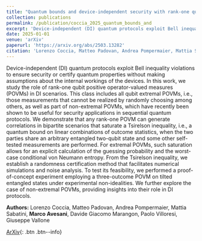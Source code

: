 ```yaml
---
title: "Quantum bounds and device-independent security with rank-one qubit measurements"
collection: publications
permalink: /publication/coccia_2025_quantum_bounds_and
excerpt: 'Device-independent (DI) quantum protocols exploit Bell inequality violations to ensure security or certify quantum properties without making assumptions about the internal workings of the devices. In ...' if len(self.abstract) > 200 else self.abstract
date: 2025-01-01
venue: 'arXiv'
paperurl: 'https://arxiv.org/abs/2503.13282'
citation: 'Lorenzo Coccia, Matteo Padovan, Andrea Pompermaier, Mattia Sabatini, Marco Avesani, Davide Giacom..., "Quantum bounds and device-independent security with rank-one qubit measurements", arXiv, (2025).'
---
```


Device-independent (DI) quantum protocols exploit Bell inequality violations to ensure security or certify quantum properties without making assumptions about the internal workings of the devices. In this work, we study the role of rank-one qubit positive operator-valued measures (POVMs) in DI scenarios. This class includes all qubit extremal POVMs, i.e., those measurements that cannot be realized by randomly choosing among others, as well as part of non-extremal POVMs, which have recently been shown to be useful for security applications in sequential quantum protocols. We demonstrate that any rank-one POVM can generate correlations in bipartite scenarios that saturate a Tsirelson inequality, i.e., a quantum bound on linear combinations of outcome statistics, when the two parties share an arbitrary entangled two-qubit state and some other self-tested measurements are performed. For extremal POVMs, such saturation allows for an explicit calculation of the guessing probability and the worst-case conditional von Neumann entropy. From the Tsirelson inequality, we establish a randomness certification method that facilitates numerical simulations and noise analysis. To test its feasibility, we performed a proof-of-concept experiment employing a three-outcome POVM on tilted entangled states under experimental non-idealities. We further explore the case of non-extremal POVMs, providing insights into their role in DI protocols.

**Authors:** Lorenzo Coccia, Matteo Padovan, Andrea Pompermaier, Mattia Sabatini, **Marco Avesani**, Davide Giacomo Marangon, Paolo Villoresi, Giuseppe Vallone


[ArXiv](https://arxiv.org/abs/2503.13282){: .btn .btn--info}
